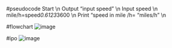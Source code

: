 #pseudocode 
Start \n
Output “input speed” \n
Input speed \n
mile/h=speed*0.6123*3600 \n
Print “speed in mile /h= “miles/h” \n



#flowchart 
![image](https://github.com/user-attachments/assets/0775584b-eb2b-4dd0-86dc-6b6cf481bd81)




#ipo
![image](https://github.com/user-attachments/assets/23c6dcd7-a7ce-4c1d-a252-3c30198bf356)

        
